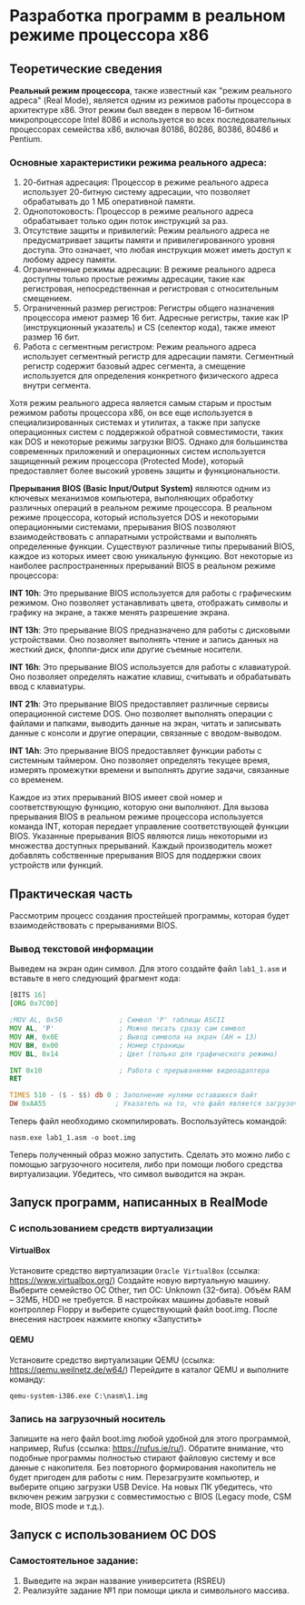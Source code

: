 # Разработка программ в реальном режиме процессора x86
## Теоретические сведения
**Реальный режим процессора**, также известный как "режим реального адреса" (Real Mode), является одним из режимов работы процессора в архитектуре x86. Этот режим был введен в первом 16-битном микропроцессоре Intel 8086 и используется во всех последовательных процессорах семейства x86, включая 80186, 80286, 80386, 80486 и Pentium.

### Основные характеристики режима реального адреса:
1. 20-битная адресация: Процессор в режиме реального адреса использует 20-битную систему адресации, что позволяет обрабатывать до 1 МБ оперативной памяти.
2. Однопотоковость: Процессор в режиме реального адреса обрабатывает только один поток инструкций за раз.
3. Отсутствие защиты и привилегий: Режим реального адреса не предусматривает защиты памяти и привилегированного уровня доступа. Это означает, что любая инструкция может иметь доступ к любому адресу памяти.
4. Ограниченные режимы адресации: В режиме реального адреса доступны только простые режимы адресации, такие как регистровая, непосредственная и регистровая с относительным смещением.
5. Ограниченный размер регистров: Регистры общего назначения процессора имеют размер 16 бит. Адресные регистры, такие как IP (инструкционный указатель) и CS (селектор кода), также имеют размер 16 бит.
6. Работа с сегментным регистром: Режим реального адреса использует сегментный регистр для адресации памяти. Сегментный регистр содержит базовый адрес сегмента, а смещение используется для определения конкретного физического адреса внутри сегмента.

Хотя режим реального адреса является самым старым и простым режимом работы процессора x86, он все еще используется в специализированных системах и утилитах, а также при запуске операционных систем с поддержкой обратной совместимости, таких как DOS и некоторые режимы загрузки BIOS. Однако для большинства современных приложений и операционных систем используется защищенный режим процессора (Protected Mode), который предоставляет более высокий уровень защиты и функциональности.

**Прерывания BIOS (Basic Input/Output System)** являются одним из ключевых механизмов компьютера, выполняющих обработку различных операций в реальном режиме процессора. В реальном режиме процессора, который используется DOS и некоторыми операционными системами, прерывания BIOS позволяют взаимодействовать с аппаратными устройствами и выполнять определенные функции.
Существуют различные типы прерываний BIOS, каждое из которых имеет свою уникальную функцию. Вот некоторые из наиболее распространенных прерываний BIOS в реальном режиме процессора:

**INT 10h**: Это прерывание BIOS используется для работы с графическим режимом. Оно позволяет устанавливать цвета, отображать символы и графику на экране, а также менять разрешение экрана.

**INT 13h**: Это прерывание BIOS предназначено для работы с дисковыми устройствами. Оно позволяет выполнять чтение и запись данных на жесткий диск, флоппи-диск или другие съемные носители.

**INT 16h**: Это прерывание BIOS используется для работы с клавиатурой. Оно позволяет определять нажатие клавиш, считывать и обрабатывать ввод с клавиатуры.

**INT 21h**: Это прерывание BIOS предоставляет различные сервисы операционной системе DOS. Оно позволяет выполнять операции с файлами и папками, выводить данные на экран, читать и записывать данные с консоли и другие операции, связанные с вводом-выводом.

**INT 1Ah**: Это прерывание BIOS предоставляет функции работы с системным таймером. Оно позволяет определять текущее время, измерять промежутки времени и выполнять другие задачи, связанные со временем.

Каждое из этих прерываний BIOS имеет свой номер и соответствующую функцию, которую они выполняют. Для вызова прерывания BIOS в реальном режиме процессора используется команда INT, которая передает управление соответствующей функции BIOS.
Указанные прерывания BIOS являются лишь некоторыми из множества доступных прерываний. Каждый производитель может добавлять собственные прерывания BIOS для поддержки своих устройств или функций.

## Практическая часть
Рассмотрим процесс создания простейшей программы, которая будет взаимодействовать с прерываниями BIOS. 

### Вывод текстовой информации
Выведем на экран один символ.
Для этого создайте файл ```lab1_1.asm``` и вставьте в него следующий фрагмент кода:
``` asm
[BITS 16]	                       
[ORG 0x7C00]	                   

;MOV AL, 0x50              ; Символ 'P' таблицы ASCII	
MOV AL, 'P'                ; Можно писать сразу сам символ			  
MOV AH, 0x0E               ; Вывод символа на экран (AH = 13)                   
MOV BH, 0x00               ; Номер страницы                  
MOV BL, 0x14               ; Цвет (только для графического режима)

INT 0x10	               ; Работа с прерываниями видеоадаптера                       
RET		                           

TIMES 510 - ($ - $$) db 0 ; Заполнение нулями оставшихся байт	       
DW 0xAA55			      ; Указатель на то, что файл является загрузочным          

```

Теперь файл необходимо скомпилировать. Воспользуйтесь командой:

```
nasm.exe lab1_1.asm -o boot.img 
```

Теперь полученный образ можно запустить. Сделать это можно либо с помощью загрузочного носителя, либо при помощи любого средства виртуализации.
Убедитесь, что символ выводится на экран.

## Запуск программ, написанных в RealMode
### С использованием средств виртуализации

#### VirtualBox
Установите средство виртуализации ```Oracle VirtualBox``` (ссылка: https://www.virtualbox.org/) 
Создайте новую виртуальную машину. Выберите семейство ОС Other, тип ОС: Unknown (32-бита). Объём RAM – 32МБ, HDD не требуется. В настройках машины добавьте новый контроллер Floppy и выберите существующий файл boot.img. После внесения настроек нажмите кнопку «Запустить»

#### QEMU
Установите средство виртуализации QEMU (ссылка: https://qemu.weilnetz.de/w64/) 
Перейдите в каталог QEMU и выполните команду:
```
qemu-system-i386.exe C:\nasm\1.img
```

### Запись на загрузочный носитель
Запишите на него файл boot.img любой удобной для этого программой, например, Rufus (ссылка: https://rufus.ie/ru/). Обратите внимание, что подобные программы полностью стирают файловую систему и все данные с накопителя. Без повторного формирования накопитель не будет пригоден для работы с ним. Перезагрузите компьютер, и выберите опцию загрузки USB Device. На новых ПК убедитесь, что включен режим загрузки с совместимостью с BIOS (Legacy mode, CSM mode, BIOS mode и т.д.).


## Запуск с использованием ОС DOS

### Самостоятельное задание:
1. Выведите на экран название университета (RSREU)
2. Реализуйте задание №1 при помощи цикла и символьного массива.
